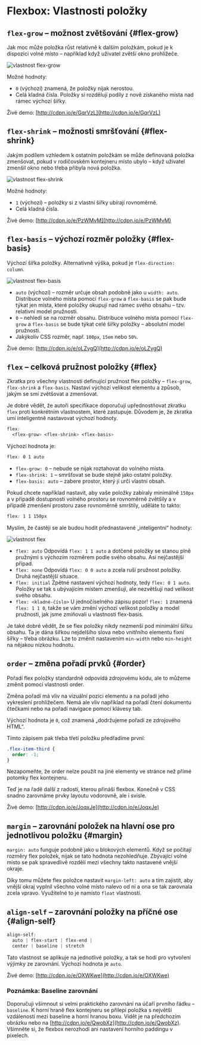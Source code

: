 # Flexbox: Vlastnosti položky

##   `flex-grow` – možnost zvětšování {#flex-grow}

Jak moc může položka růst relativně k dalším položkám, pokud je k dispozici volné místo –  například když uživatel zvětší okno prohlížeče. 

![vlastnost flex-grow](dist/images/original/flexbox-flex-grow.jpg)

Možné hodnoty:

- `0` (výchozí) znamená, že položky nijak nerostou.
- Celá kladná čísla. Položky si rozdělují podíly z nově získaného místa nad rámec výchozí šířky. 

Živé demo: [http://cdpn.io/e/GqrVzL](http://cdpn.io/e/GqrVzL)


##   `flex-shrink` – možnosti smršťování  {#flex-shrink}

Jakým podílem vzhledem k ostatním položkám se může definovaná položka zmenšovat, pokud v rodičovském kontejneru místo ubylo –  když uživatel zmenšil okno nebo třeba přibyla nová položka. 

![vlastnost flex-shrink](dist/images/original/flexbox-flex-shrink.jpg)

Možné hodnoty: 

- `1` (výchozí) – položky si z vlastní šířky ubírají rovnoměrně.
- Celá kladná čísla.

Živé demo: [http://cdpn.io/e/PzWMvM](http://cdpn.io/e/PzWMvM)

##   `flex-basis` – výchozí rozměr položky  {#flex-basis}

Výchozí šířka položky. Alternativně výška, pokud je `flex-direction: column`.

![vlastnost flex-basis](dist/images/original/flexbox-flex-basis.jpg)

* `auto` (výchozí) – rozměr určuje obsah podobně jako u `width: auto`. Distribuce volného místa pomocí `flex-grow` a `flex-basis` se pak bude týkat jen místa, které položky okupují nad rámec svého obsahu – tzv. relativní model pružnosti.
* `0` – nehledí se na rozměr obsahu. Distribuce volného místa pomocí `flex-grow` a `flex-basis` se bude týkat celé šířky položky – absolutní model pružnosti.
* Jakýkoliv CSS rozměr, např. `100px`, `15em` nebo `50%`.

Živé demo: [http://cdpn.io/e/oLZvgQ](http://cdpn.io/e/oLZvgQ)

##   `flex` – celková pružnost položky  {#flex}

Zkratka pro všechny vlastnosti definující pružnost flex položky –  `flex-grow`, `flex-shrink` a `flex-basis`. Nastaví výchozí velikost elementu a způsob, jakým se smí zvětšovat a zmenšovat.

Je dobré vědět, že autoři specifikace doporučují upřednostňovat zkratku `flex` proti konkrétním vlastnostem, které zastupuje. Důvodem je, že zkratka umí inteligentně nastavovat výchozí hodnoty.

```css
flex: 
  <flex-grow> <flex-shrink> <flex-basis>
```

Výchozí hodnota je:

```css
flex: 0 1 auto
```

* `flex-grow: 0` – nebude se nijak roztahovat do volného místa.
* `flex-shrink: 1` – smršťovat se bude stejně jako ostatní položky.
* `flex-basis: auto` – zabere prostor, který jí určí vlastní obsah.

Pokud chcete například nastavit, aby vaše položky zabíraly minimálně `150px` a v případě dostupnosti volného prostoru se rovnoměrně zvětšily a v případě zmenšení prostoru zase rovnoměrně smrštily, uděláte to takto:

```css
flex: 1 1 150px
```

Myslím, že častěji se ale budou hodit přednastavené „inteligentní“ hodnoty:

![vlastnost flex](dist/images/original/flexbox-reference-flex.jpg)

* `flex: auto`
Odpovídá `flex: 1 1 auto` a dotčené položky se stanou plně pružnými s výchozím rozměrem podle svého obsahu. Asi nejčastější případ.
* `flex: none`
Odpovídá `flex: 0 0 auto` a zcela ruší pružnost položky. Druhá nejčastější situace.
* `flex: initial`
Zpětné nastavení výchozí hodnoty, tedy `flex: 0 1 auto`. Položky se tak s ubývajícím místem zmenšují, ale nezvětšují nad velikost svého obsahu.
* `flex: <kladné-číslo>`
U jednočíselného zápisu pozor! `flex: 1` znamená `flex: 1 1 0`, takže se vám změní výchozí velikost položky a model pružnosti, jak jsme zmiňovali u vlastnosti flex-basis.

Je také dobré vědět, že se flex položky nikdy nezmenší pod minimální šířku obsahu. Ta je dána šířkou nejdelšího slova nebo vnitřního elementu fixní šířky – třeba obrázku. Lze to změnit nastavením `min-width` nebo `min-height` na nějakou nízkou hodnotu.

##   `order` – změna pořadí prvků  {#order}

Pořadí flex položky standardně odpovídá zdrojovému kódu, ale to můžeme změnit pomocí vlastnosti order.

Změna pořadí má vliv na vizuální pozici elementu a na pořadí jeho vykreslení prohlížečem. Nemá ale vliv například na pořadí čtení dokumentu čtečkami nebo na pořadí navigace pomocí klávesy tab.

Výchozí hodnota je `0`, což znamená „dodržujeme pořadí ze zdrojového HTML“.

Tímto zápisem pak třeba třetí položku předřadíme první:

```css
.flex-item-third {
  order: -1;
}
```

Nezapomeňte, že order nelze použít na jiné elementy ve stránce než přímé potomky flex kontejneru.

Teď je na řadě další z radostí, kterou přináší flexbox. Konečně v CSS snadno zarovnáme prvky layoutu vodorovně, ale i svisle.

Živé demo: [http://cdpn.io/e/JoqxJe](http://cdpn.io/e/JoqxJe)

##   `margin` – zarovnání položek na hlavní ose pro jednotlivou položku  {#margin}

`margin: auto` funguje podobně jako u blokových elementů. Když se počítají rozměry flex položek, nijak se tato hodnota nezohledňuje. Zbývající volné místo se pak spravedlivě rozdělí mezi všechny takto nastavené vnější okraje.

Díky tomu můžete flex položce nastavit `margin-left: auto` a tím zajistit, aby vnější okraj vyplnil všechno volné místo nalevo od ní a ona se tak zarovnala zcela vpravo. Využitelné to je namísto `float` vlastností.

##   `align-self` – zarovnání položky na příčné ose  {#align-self}

```css
align-self: 
  auto | flex-start | flex-end | 
  center | baseline | stretch
```

Tato vlastnost se aplikuje na jednotlivé položky, a tak se hodí pro vytvoření výjimky ze zarovnání. Výchozí hodnota je `auto`.

Živé demo: [http://cdpn.io/e/OXWKwe](http://cdpn.io/e/OXWKwe)

###   Poznámka: Baseline zarovnání

Doporučuji všimnout si velmi praktického zarovnání na účaří prvního řádku – `baseline`. K horní hraně flex kontejneru se přilepí položka s největší vzdáleností mezi baseline a horní hranou boxu. Vidět je na předchozím obrázku nebo na [http://cdpn.io/e/QwobXz](http://cdpn.io/e/QwobXz). Všimněte si, že flexbox nerozhodí ani nastavení horního paddingu v pixelech.

